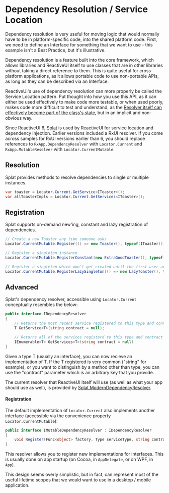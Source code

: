 # Dependency Resolution / Service Location

Dependency resolution is very useful for moving logic that would normally have to be in platform-specific code, into the shared platform code. First, we need to define an Interface for something that we want to use - this example isn't a Best Practice, but it's illustrative.


Dependency resolution is a feature built into the core framework, which allows libraries and ReactiveUI itself to use classes that are in other libraries without taking a direct reference to them. This is quite useful for cross-platform applications, as it allows portable code to use non-portable APIs, as long as they can be described via an Interface.

ReactiveUI's use of dependency resolution can more properly be called the Service Location pattern. Put thought into how you use this API, as it can either be used effectively to make code more testable, or when used poorly, makes code more difficult to test and understand, as the [Resolver itself can effectively become part of the class's state](http://blog.ploeh.dk/2010/02/03/ServiceLocatorisanAnti-Pattern/), but in an implicit and non-obvious way.

Since ReactiveUI 6, [Splat](https://github.com/paulcbetts/splat) is used by ReactiveUI for service location and dependency injection. Earlier versions included a RxUI resolver. If you come across samples for RxUI versions earlier than 6, you should replace references to `RxApp.DependencyResolver` with `Locator.Current` and `RxApp.MutableResolver` with `Locator.CurrentMutable`.

## Resolution

Splat provides methods to resolve dependencies to single or multiple instances. 
 
```csharp
var toaster = Locator.Current.GetService<IToaster>();
var allToasterImpls = Locator.Current.GetServices<IToaster>();
```

## Registration

Splat supports on-demand new'ing, constant and lazy registration of dependencies. 

```cs
// Create a new Toaster any time someone asks
Locator.CurrentMutable.Register(() => new Toaster(), typeof(IToaster));

// Register a singleton instance
Locator.CurrentMutable.RegisterConstant(new ExtraGoodToaster(), typeof(IToaster));

// Register a singleton which won't get created until the first user accesses it
Locator.CurrentMutable.RegisterLazySingleton(() => new LazyToaster(), typeof(IToaster));
```

## Advanced
Splat's dependency resolver, accessible using `Locator.Current` conceptually resembles the below:

```csharp
public interface IDependencyResolver
{
    // Returns the most recent service registered to this type and contract
    T GetService<T>(string contract = null);

    // Returns all of the services registerd to this type and contract
    IEnumerable<T> GetServices<T>(string contract = null)
}
```

Given a type T (usually an interface), you can now recieve an implementation of T. If the T registered is very common ("string" for example), or you want to distinguish by a method other than type, you can use the "contract"
parameter which is an arbitrary key that you provide.

The current resolver that ReactiveUI itself will use (as well as what your app
should use as well), is provided by [Splat.ModernDependencyResolver](https://github.com/paulcbetts/splat/blob/b833718d1b7940d1d02403e86864d03d2af5cea7/Splat/ServiceLocation.cs).

#### Registration

The default implementation of `Locator.Current` also implements
another interface (accessible via the convenience property
`Locator.CurrentMutable`):

```cs
public interface IMutableDependencyResolver : IDependencyResolver
{
    void Register(Func<object> factory, Type serviceType, string contract = null);
}
```

This resolver allows you to register new implementations for interfaces. This is usually done on app startup (on Cocoa, in `AppDelegate`, or on WPF, in `App`).

This design seems overly simplistic, but in fact, can represent most of the useful lifetime scopes that we would want to use in a desktop / mobile application. 


